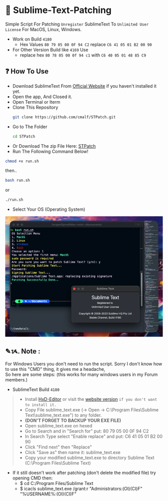 # 📝 Sublime-Text-Patching

Simple Script For Patching `Unregister` SublimeText To `Unlimited User License` For MacOS, Linux, Windows.

- Work on Build `4180`
  - Hex Values `80 79 05 00 0F 94 C2` replace `C6 41 05 01 B2 00 90`
- For Other Version Build like `4169` Use
  - replace hex `80 78 05 00 0f 94 c1` with `C6 40 05 01 48 85 C9`

## ❓ How To Use
- Download SublimeText From [Official Website](https://www.sublimetext.com/download) if you haven't installed it yet.
- Open the app, And Closed it.
- Open Terminal or Iterm
- Clone This Repository
  ```bash
  git clone https://github.com/cmalf/STPatch.git
  ```
- Go to The Folder
  ```bash
  cd STPatch
  ```
- Or Download The zip File Here: [STPatch](https://github.com/cmalf/STPatch/archive/refs/heads/main.zip)
- Run The Following Command Below!
```bash
chmod +x run.sh
```
then..

```bash
bash run.sh
```
or

```bash
./run.sh
```

- Select Your OS (Operating System)
  
<img src="/SS/Screenshot 2024-10-14 at 20.21.20.png" width=600>

## ✎ᝰ. Note :

For Windows Users you don't need to run the script. Sorry I don't know how to use this "CMD" thing, it gives me a headache, <br>
So here are some steps: (this works for many windows users in my Forum members.)
- SublimeText Build `4180`
> * Install [HxD-Editor](https://mh-nexus.de/en/downloads.php?product=HxD20#) or visit the [website version](https://hexed.it/) `if you don't want to install it.`
> * Copy File sublime_text.exe (-> Open -> C:\Program Files\Sublime Text\sublime_text.exe") to any folder.
> * **(DON'T FORGET TO BACKUP YOUR EXE FILE)**
> * Open sublime_text.exe on hexed
> * Go to Search and in "Search for" put: 80 79 05 00 0F 94 C2
> * In Search Type select "Enable replace" and put: C6 41 05 01 B2 00 90
> * Click "Find next" then "Replace"
> * Click "Save as" then name it: sublime_text.exe
> * Copy your modified sublime_text.exe to directory Sublime Text (C:\Program Files\Sublime Text\)
- If it still doesn't work after patching (don't delete the modified file) try opening CMD then:
  - $ cd C:/Program Files/Sublime Text
  - $ icacls sublime_text.exe /grant:r "Administrators:(OI)(CI)F" "%USERNAME%:(OI)(CI)F"
  
